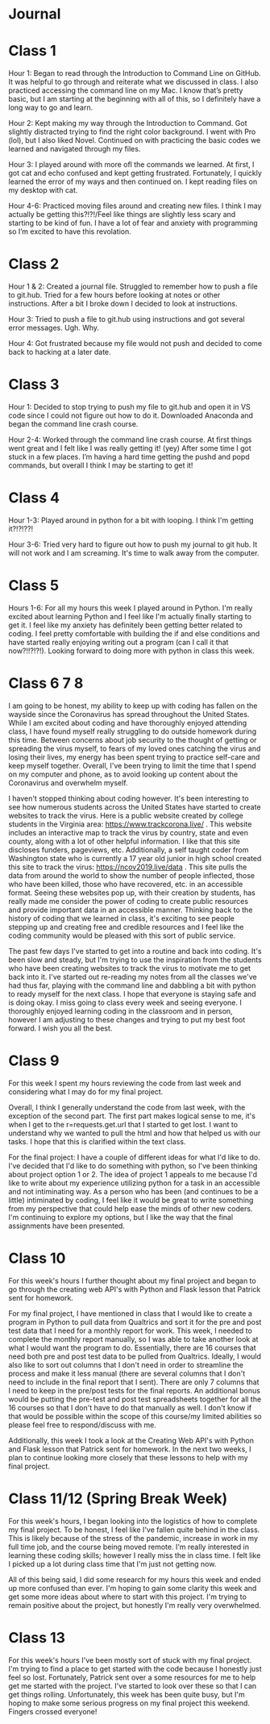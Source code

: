 # Journal

# Class 1

Hour 1: Began to read through the Introduction to Command Line on GitHub. It was helpful to go through and reiterate what we discussed in class. I also practiced accessing the command line on my Mac. I know that’s pretty basic, but I am starting at the beginning with all of this, so I definitely have a long way to go and learn. 

Hour 2: Kept making my way through the Introduction to Command. Got slightly distracted trying to find the right color background. I went with Pro (lol), but I also liked Novel. Continued on with practicing the basic codes we learned and navigated through my files. 

Hour 3: I played around with more ofl the commands we learned. At first, I got cat and echo confused and kept getting frustrated. Fortunately, I quickly learned the error of my ways and then continued on. I kept reading files on my desktop with cat. 

Hour 4-6: Practiced moving files around and creating new files. I think I may actually be getting this?!?!/Feel like things are slightly less scary and starting to be kind of fun. I have a lot of fear and anxiety with programming so I’m excited to have this revolation. 

# Class 2

Hour 1 & 2: Created a journal file. Struggled to remember how to push a file to git.hub. Tried for a few hours before looking at notes or other instructions. After a bit I broke down I decided to look at instructions. 

Hour 3: Tried to push a file to git.hub using instructions and got several error messages. Ugh. Why. 

Hour 4: Got frustrated because my file would not push and decided to come back to hacking at a later date. 

# Class 3

Hour 1: Decided to stop trying to push my file to git.hub and open it in VS code since I could not figure out how to do it. Downloaded Anaconda and began the command line crash course. 

Hour 2-4: Worked through the command line crash course. At first things went great and I felt like I was really getting it! (yey) After some time I got stuck in a few places. I’m having a hard time getting the pushd and popd commands, but overall I think I may be starting to get it!

# Class 4

Hour 1-3: Played around in python for a bit with looping. I think I'm getting it?!?!??!

Hour 3-6: Tried very hard to figure out how to push my journal to git hub. It will not work and I am screaming. It's time to walk away from the computer. 

# Class 5

Hours 1-6: For all my hours this week I played around in Python. I'm really excited about learning Python and I feel like I'm actually finally starting to get it. I feel like my anxiety has definitely been getting better related to coding. I feel pretty comfortable with building the if and else conditions and have started really enjoying writing out a program (can I call it that now?!!?!?!). Looking forward to doing more with python in class this week. 

# Class 6 7 8

I am going to be honest, my ability to keep up with coding has fallen on the wayside since the Coronavirus has spread throughout the United States. While I am excited about coding and have thoroughly enjoyed attending class, I have found myself really struggling to do outside homework during this time. Between concerns about job security to the thought of getting or spreading the virus myself, to fears of my loved ones catching the virus and losing their lives, my energy has been spent trying to practice self-care and keep myself together. Overall, I've been trying to limit the time that I spend on my computer and phone, as to avoid looking up content about the Coronavirus and overwhelm myself. 

I haven't stopped thinking about coding however. It's been interesting to see how numerous students across the United States have started to create websites to track the virus. Here is a public website created by college students in the Virginia area: https://www.trackcorona.live/ . This website includes an interactive map to track the virus by country, state and even county, along with a lot of other helpful information. I like that this site discloses funders, pageviews, etc.  Additionally, a self taught coder from Washington state who is currently a 17 year old junior in high school created this site to track the virus: https://ncov2019.live/data . This site pulls the data from around the world to show the number of people inflected, those who have been killed, those who have recovered, etc. in an accessible format. Seeing these websites pop up, with their creation by students, has really made me consider the power of coding to create public resources and provide important data in an accessible manner. Thinking back to the history of coding that we learned in class, it's exciting to see people stepping up and creating free and credible resources and I feel like the coding community would be pleased with this sort of public service. 

The past few days I've started to get into a routine and back into coding. It's been slow and steady, but I'm trying to use the inspiration from the students who have been creating websites to track the virus to motivate me to get back into it. I've started out re-reading my notes from all the classes we've had thus far, playing with the command line and dabbling a bit with python to ready myself for the next class. I hope that everyone is staying safe and is doing okay. I miss going to class every week and seeing everyone. I thoroughly enjoyed learning coding in the classroom and in person, however I am adjusting to these changes and trying to put my best foot forward. I wish you all the best. 

# Class 9

For this week I spent my hours reviewing the code from last week and considering what I may do for my final project. 

Overall, I think I generally understand the code from last week, with the exception of the second part. The first part makes logical sense to me, it's when I get to the r=requests.get.url that I started to get lost. I want to understand why we wanted to pull the html and how that helped us with our tasks. I hope that this is clarified within the text class. 

For the final project: I have a couple of different ideas for what I'd like to do. I've decided that I'd like to do something with python, so I've been thinking about project option 1 or 2. The idea of project 1 appeals to me because I'd like to write about my experience utilizing python for a task in an accessible and not intiminating way. As a person who has been (and continues to be a little) intiminated by coding, I feel like it would be great to write something from my perspective that could help ease the minds of other new coders. I'm continuing to explore my options, but I like the way that the final assignments have been presented. 

# Class 10

For this week's hours I further thought about my final project and began to go through the creating web API's with Python and Flask lesson that Patrick sent for homework. 

For my final project, I have mentioned in class that I would like to create a program in Python to pull data from Qualtrics and sort it for the pre and post test data that I need for a monthly report for work. This week, I needed to complete the monthly report manually, so I was able to take another look at what I would want the program to do. Essentially, there are 16 courses that need both pre and post test data to be pulled from Qualtrics. Ideally, I would also like to sort out columns that I don't need in order to streamline the process and make it less manual (there are several columns that I don't need to include in the final report that I sent). There are only 7 columns that I need to keep in the pre/post tests for the final reports. An additional bonus would be putting the pre-test and post test spreadsheets together for all the 16 courses so that I don't have to do that manually as well. I don't know if that would be possible within the scope of this course/my limited abilities so please feel free to respond/discuss with me. 

Additionally, this week I took a look at the Creating Web API's with Python and Flask lesson that Patrick sent for homework. In the next two weeks, I plan to continue looking more closely that these lessons to help with my final project.

# Class 11/12 (Spring Break Week)

For this week's hours, I began looking into the logistics of how to complete my final project. To be honest, I feel like I've fallen quite behind in the class. This is likely because of the stress of the pandemic, increase in work in my full time job, and the course being moved remote. I'm really interested in learning these coding skills; however I really miss the in class time. I felt like I picked up a lot during class time that I'm just not getting now. 

All of this being said, I did some research for my hours this week and ended up more confused than ever. I'm hoping to gain some clarity this week and get some more ideas about where to start with this project. I'm trying to remain positive about the project, but honestly I'm really very overwhelmed. 

# Class 13 

For this week's hours I've been mostly sort of stuck with my final project. I'm trying to find a place to get started with the code because I honestly just feel so lost. Fortunately, Patrick sent over a some resources for me to help get me started with the project. I've started to look over these so that I can get things rolling. Unfortunately, this week has been quite busy, but I'm hoping to make some serious progress on my final project this weekend. Fingers crossed everyone! 